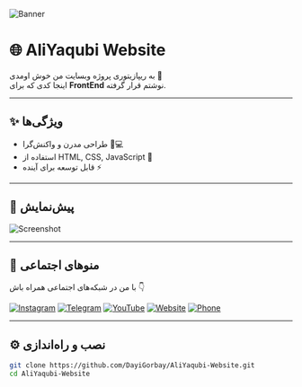 ![Banner](https://s6.uupload.ir/files/aliyaqubi-banner_4z9b.png)
# 🌐 AliYaqubi Website

به ریپازیتوری پروژه وبسایت من خوش اومدی 🚀  
اینجا کدی که برای **FrontEnd** نوشتم قرار گرفته.

---

## ✨ ویژگی‌ها
- طراحی مدرن و واکنش‌گرا 📱💻
- استفاده از HTML, CSS, JavaScript 🎨
- قابل توسعه برای آینده ⚡

---

## 📸 پیش‌نمایش
![Screenshot](https://s6.uupload.ir/files/screenshot_(248)_fzuv.png)

---

## 🔗 منوهای اجتماعی
با من در شبکه‌های اجتماعی همراه باش 👇  

[![Instagram](https://img.shields.io/badge/Instagram-%23E4405F?style=for-the-badge&logo=instagram&logoColor=white)](https://www.instagram.com/aliyaqubi88/)
[![Telegram](https://img.shields.io/badge/Telegram-%230088CC?style=for-the-badge&logo=telegram&logoColor=white)](https://t.me/fooolsx/)
[![YouTube](https://img.shields.io/badge/YouTube-%23FF0000?style=for-the-badge&logo=youtube&logoColor=white)](https://www.youtube.com/@DayiGorbay13/)
[![Website](https://img.shields.io/badge/Website-%2300BFA5?style=for-the-badge&logo=google-chrome&logoColor=white)](https://maliyaqubi.ir/)
[![Phone](https://img.shields.io/badge/Phone-%239E9E9E?style=for-the-badge&logo=phone&logoColor=white)](tel:+989150298062)

---

## ⚙️ نصب و راه‌اندازی
```bash
git clone https://github.com/DayiGorbay/AliYaqubi-Website.git
cd AliYaqubi-Website